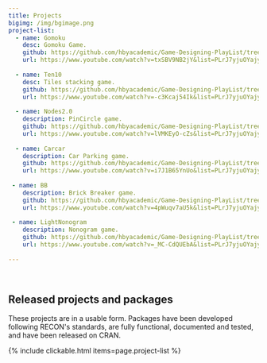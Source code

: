 ```yaml
---
title: Projects
bigimg: /img/bgimage.png
project-list:
  - name: Gomoku
    desc: Gomoku Game.
    github: https://github.com/hbyacademic/Game-Designing-PlayList/tree/master/GD_014_GomokuAPP
    url: https://www.youtube.com/watch?v=txSBV9NB2jY&list=PLrJ7yjuOYajyP0xfXO_o5Yeg5oD166rHy&index=6
    
  - name: Ten10
    desc: Tiles stacking game.
    github: https://github.com/hbyacademic/Game-Designing-PlayList/tree/master/GD_015_Ten10APP
    url: https://www.youtube.com/watch?v=-c3Kcaj54Ik&list=PLrJ7yjuOYajyP0xfXO_o5Yeg5oD166rHy&index=5
  
  - name: Nodes2.0
    description: PinCircle game.
    github: https://github.com/hbyacademic/Game-Designing-PlayList/tree/master/GD_016_NodesAPP
    url: https://www.youtube.com/watch?v=lVMKEyO-cZs&list=PLrJ7yjuOYajyP0xfXO_o5Yeg5oD166rHy&index=4
  
  - name: Carcar
    description: Car Parking game.
    github: https://github.com/hbyacademic/Game-Designing-PlayList/tree/master/GD_017_CarcarAPP
    url: https://www.youtube.com/watch?v=i7J1B65YnUo&list=PLrJ7yjuOYajyP0xfXO_o5Yeg5oD166rHy&index=3
      
 - name: BB
    description: Brick Breaker game.
    github: https://github.com/hbyacademic/Game-Designing-PlayList/tree/master/GD_018_BrickBreakerApp
    url: https://www.youtube.com/watch?v=4pWuqv7aU5k&list=PLrJ7yjuOYajyP0xfXO_o5Yeg5oD166rHy&index=2
    
 - name: LightNonogram
    description: Nonogram game.
    github: https://github.com/hbyacademic/Game-Designing-PlayList/tree/master/GD_019_LightNonogram
    url: https://www.youtube.com/watch?v=_MC-CdQUEbA&list=PLrJ7yjuOYajyP0xfXO_o5Yeg5oD166rHy&index=1
  
---
```




<br>

## Released projects and packages

These projects are in a usable form. Packages have been developed following
RECON's standards, are fully functional, documented and tested, and have been
released on CRAN.

{% include clickable.html items=page.project-list %}
